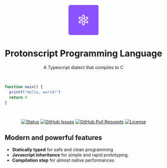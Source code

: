 <p align="center">
  <a href="" rel="noopener">
 <img height=96px src="assets/logo.png" alt="Project logo"></a>
</p>

<h1 align="center">Protonscript Programming Language</h1>
<p align="center">
A Typescript dialect that compiles to C
</p> 
<br />

```js
function main() {
  printf("Hello, world!")
  return 0
}
```
<br />

<div align="center">

[![Status](https://img.shields.io/badge/status-active-success.svg)]()
[![GitHub Issues](https://img.shields.io/github/issues/thomasvergne/protonscript.svg)](https://github.com/thomasvergne/protonscript/issues)
[![GitHub Pull Requests](https://img.shields.io/github/issues-pr/thomasvergne/protonscript.svg)](https://github.com/thomasvergne/protonscript/pulls)
[![License](https://img.shields.io/badge/license-MIT-blue.svg)](/LICENSE)
</div>

## Modern and powerful features
- **Statically typed** for safe and clean programming
- **Javascript inheritance** for simple and rapid prototyping.
- **Compilation step** for almost native performances
